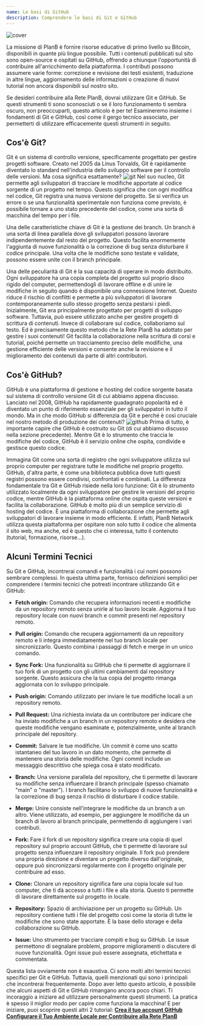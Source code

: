 ```yaml
---
name: Le basi di GitHub
description: Comprendere le basi di Git e GitHub
---
```


![cover](assets/cover.webp)

La missione di PlanB è fornire risorse educative di primo livello su Bitcoin, disponibili in quante più lingue possibile. Tutti i contenuti pubblicati sul sito sono open-source e ospitati su GitHub, offrendo a chiunque l'opportunità di contribuire all'arricchimento della piattaforma. I contributi possono assumere varie forme: correzione e revisione dei testi esistenti, traduzione in altre lingue, aggiornamento delle informazioni o creazione di nuovi tutorial non ancora disponibili sul nostro sito.

Se desideri contribuire alla Rete PlanB, dovrai utilizzare Git e GitHub. Se questi strumenti ti sono sconosciuti o se il loro funzionamento ti sembra oscuro, non preoccuparti, questo articolo è per te! Esamineremo insieme i fondamenti di Git e GitHub, così come il gergo tecnico associato, per permetterti di utilizzare efficacemente questi strumenti in seguito.

## Cos'è Git?

Git è un sistema di controllo versione, specificamente progettato per gestire progetti software. Creato nel 2005 da Linus Torvalds, Git è rapidamente diventato lo standard nell'industria dello sviluppo software per il controllo delle versioni. Ma cosa significa esattamente?
![git](assets/1.webp)
Nel suo nucleo, Git permette agli sviluppatori di tracciare le modifiche apportate al codice sorgente di un progetto nel tempo. Questo significa che con ogni modifica nel codice, Git registra una nuova versione del progetto. Se si verifica un errore o se una funzionalità sperimentale non funziona come previsto, è possibile tornare a uno stato precedente del codice, come una sorta di macchina del tempo per i file.

Una delle caratteristiche chiave di Git è la gestione dei branch. Un branch è una sorta di linea parallela dove gli sviluppatori possono lavorare indipendentemente dal resto del progetto. Questo facilita enormemente l'aggiunta di nuove funzionalità o la correzione di bug senza disturbare il codice principale. Una volta che le modifiche sono testate e validate, possono essere unite con il branch principale.

Una delle peculiarità di Git è la sua capacità di operare in modo distribuito. Ogni sviluppatore ha una copia completa del progetto sul proprio disco rigido del computer, permettendogli di lavorare offline e di unire le modifiche in seguito quando è disponibile una connessione Internet. Questo riduce il rischio di conflitti e permette a più sviluppatori di lavorare contemporaneamente sullo stesso progetto senza pestarsi i piedi.
Inizialmente, Git era principalmente progettato per progetti di sviluppo software. Tuttavia, può essere utilizzato anche per gestire progetti di scrittura di contenuti. Invece di collaborare sul codice, collaboriamo sul testo. Ed è precisamente questo metodo che la Rete PlanB ha adottato per gestire i suoi contenuti! Git facilita la collaborazione nella scrittura di corsi e tutorial, poiché permette un tracciamento preciso delle modifiche, una gestione efficiente delle versioni e consente anche la revisione e il miglioramento dei contenuti da parte di altri contributori.
## Cos'è GitHub?

GitHub è una piattaforma di gestione e hosting del codice sorgente basata sul sistema di controllo versione Git di cui abbiamo appena discusso. Lanciato nel 2008, GitHub ha rapidamente guadagnato popolarità ed è diventato un punto di riferimento essenziale per gli sviluppatori in tutto il mondo. Ma in che modo GitHub si differenzia da Git e perché è così cruciale nel nostro metodo di produzione dei contenuti?
![github](assets/2.webp)
Prima di tutto, è importante capire che GitHub è costruito su Git (di cui abbiamo discusso nella sezione precedente). Mentre Git è lo strumento che traccia le modifiche del codice, GitHub è il servizio online che ospita, condivide e gestisce questo codice.

Immagina Git come una sorta di registro che ogni sviluppatore utilizza sul proprio computer per registrare tutte le modifiche nel proprio progetto. GitHub, d'altra parte, è come una biblioteca pubblica dove tutti questi registri possono essere condivisi, confrontati e combinati.
La differenza fondamentale tra Git e GitHub risiede nella loro funzione: Git è lo strumento utilizzato localmente da ogni sviluppatore per gestire le versioni del proprio codice, mentre GitHub è la piattaforma online che ospita queste versioni e facilita la collaborazione.
GitHub è molto più di un semplice servizio di hosting del codice. È una piattaforma di collaborazione che permette agli sviluppatori di lavorare insieme in modo efficiente. E infatti, PlanB Network utilizza questa piattaforma per ospitare non solo tutto il codice che alimenta il sito web, ma anche, ed è questo che ci interessa, tutto il contenuto (tutorial, formazione, risorse...).

## Alcuni Termini Tecnici

Su Git e GitHub, incontrerai comandi e funzionalità i cui nomi possono sembrare complessi. In questa ultima parte, fornisco definizioni semplici per comprendere i termini tecnici che potresti incontrare utilizzando Git e GitHub:

- **Fetch origin:** Comando che recupera informazioni recenti e modifiche da un repository remoto senza unirle al tuo lavoro locale. Aggiorna il tuo repository locale con nuovi branch e commit presenti nel repository remoto.

- **Pull origin:** Comando che recupera aggiornamenti da un repository remoto e li integra immediatamente nel tuo branch locale per sincronizzarlo. Questo combina i passaggi di fetch e merge in un unico comando.
- **Sync Fork:** Una funzionalità su GitHub che ti permette di aggiornare il tuo fork di un progetto con gli ultimi cambiamenti dal repository sorgente. Questo assicura che la tua copia del progetto rimanga aggiornata con lo sviluppo principale.
- **Push origin:** Comando utilizzato per inviare le tue modifiche locali a un repository remoto.

- **Pull Request:** Una richiesta inviata da un contributore per indicare che ha inviato modifiche a un branch in un repository remoto e desidera che queste modifiche vengano esaminate e, potenzialmente, unite al branch principale del repository.

- **Commit:** Salvare le tue modifiche. Un commit è come uno scatto istantaneo del tuo lavoro in un dato momento, che permette di mantenere una storia delle modifiche. Ogni commit include un messaggio descrittivo che spiega cosa è stato modificato.

- **Branch:** Una versione parallela del repository, che ti permette di lavorare su modifiche senza influenzare il branch principale (spesso chiamato "main" o "master"). I branch facilitano lo sviluppo di nuove funzionalità e la correzione di bug senza il rischio di disturbare il codice stabile.

- **Merge:** Unire consiste nell'integrare le modifiche da un branch a un altro. Viene utilizzato, ad esempio, per aggiungere le modifiche da un branch di lavoro al branch principale, permettendo di aggiungere i vari contributi.

- **Fork:** Fare il fork di un repository significa creare una copia di quel repository sul proprio account GitHub, che ti permette di lavorare sul progetto senza influenzare il repository originale. Il fork può prendere una propria direzione e diventare un progetto diverso dall'originale, oppure può sincronizzarsi regolarmente con il progetto originale per contribuire ad esso.

- **Clone:** Clonare un repository significa fare una copia locale sul tuo computer, che ti dà accesso a tutti i file e alla storia. Questo ti permette di lavorare direttamente sul progetto in locale.

- **Repository:** Spazio di archiviazione per un progetto su GitHub. Un repository contiene tutti i file del progetto così come la storia di tutte le modifiche che sono state apportate. È la base dello storage e della collaborazione su GitHub.

- **Issue:** Uno strumento per tracciare compiti e bug su GitHub. Le issue permettono di segnalare problemi, proporre miglioramenti o discutere di nuove funzionalità. Ogni issue può essere assegnata, etichettata e commentata.

Questa lista ovviamente non è esaustiva. Ci sono molti altri termini tecnici specifici per Git e GitHub. Tuttavia, quelli menzionati qui sono i principali che incontrerai frequentemente.
Dopo aver letto questo articolo, è possibile che alcuni aspetti di Git e GitHub rimangano ancora poco chiari. Ti incoraggio a iniziare ad utilizzare personalmente questi strumenti. La pratica è spesso il miglior modo per capire come funziona la macchina! E per iniziare, puoi scoprire questi altri 2 tutorial:
**[Crea il tuo account GitHub](https://planb.network/tutorials/others/contribution/create-github-account-a75fc39d-f0d0-44dc-9cd5-cd94aee0c07c)**
**[Configurare il Tuo Ambiente Locale per Contribuire alla Rete PlanB](https://planb.network/tutorials/others/contribution/github-desktop-work-environment-5862003b-9d76-47f5-a9e0-5ec74256a8ba)**